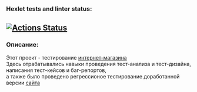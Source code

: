 ### Hexlet tests and linter status:
[![Actions Status](https://github.com/EvgeniyKauter/qa-engineer-project-84/actions/workflows/hexlet-check.yml/badge.svg)](https://github.com/EvgeniyKauter/qa-engineer-project-84/actions)
---
### Описание:
Этот проект - тестирование [интернет-магазина](https://hexlet-products-store.vercel.app)\
Здесь отрабатывались навыки проведения тест-анализа и тест-дизайна, написания тест-кейсов и баг-репортов,\
а также было проведено регрессионое тестирование доработанной версии [сайта](https://products-store-git-v2bugfixes-hexlet-components.vercel.app)
